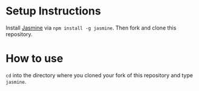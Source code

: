 # Setup Instructions

Install [Jasmine](http://jasmine.github.io/2.3/introduction.html) via `npm install -g jasmine`. Then fork and clone this repository.

# How to use

`cd` into the directory where you cloned your fork of this repository and type `jasmine`.